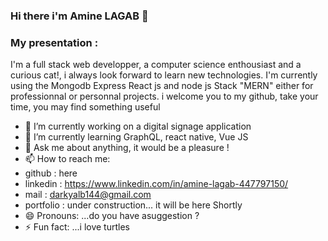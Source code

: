 ### Hi there i'm Amine LAGAB 👋

### My presentation :  
I'm a full stack web developper, a computer science enthousiast and a curious cat!, i always look forward to learn new technologies.
I'm currently using the Mongodb Express React js and node js Stack "MERN" either for professionnal or personnal projects.
i welcome you to my github, take your time, you may find something useful

- 🔭 I’m currently working on a digital signage application
- 🌱 I’m currently learning GraphQL, react native, Vue JS
- 💬 Ask me about anything, it would be a pleasure !
- 📫 How to reach me:
- github : here
- linkedin : https://www.linkedin.com/in/amine-lagab-447797150/
- mail : darkyalb144@gmail.com
- portfolio : under construction... it will be here Shortly
- 😄 Pronouns: ...do you have asuggestion ?
- ⚡ Fun fact: ...i love turtles

